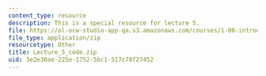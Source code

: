 ```yaml
---
content_type: resource
description: This is a special resource for lecture 5.
file: https://ol-ocw-studio-app-qa.s3.amazonaws.com/courses/1-00-introduction-to-computers-and-engineering-problem-solving-spring-2012/3e2e30ae225e17525bc1517c78f27452_Lecture_5_code.zip
file_type: application/zip
resourcetype: Other
title: Lecture_5_code.zip
uid: 3e2e30ae-225e-1752-5bc1-517c78f27452
---
```

